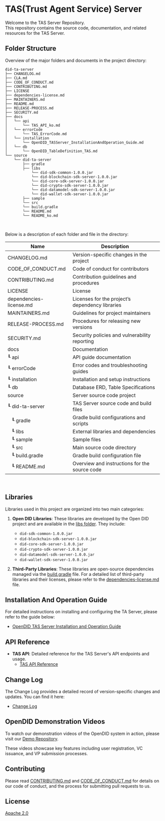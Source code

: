 TAS(Trust Agent Service) Server
==

Welcome to the TAS Server Repository. <br>
This repository contains the source code, documentation, and related resources for the TAS Server.

## Folder Structure
Overview of the major folders and documents in the project directory:

```
did-ta-server
├── CHANGELOG.md
├── CLA.md
├── CODE_OF_CONDUCT.md
├── CONTRIBUTING.md
├── LICENSE
├── dependencies-license.md
├── MAINTAINERS.md
├── README.md
├── RELEASE-PROCESS.md
├── SECURITY.md
├── docs
│   └── api
│       └── TAS_API_ko.md
│   └── errorCode
│       └── TAS_ErrorCode.md
│   └── installation
│       └── OpenDID_TASServer_InstallationAndOperation_Guide.md
│   └── db
│       └── OpenDID_TableDefinition_TAS.md
└── source
    └── did-ta-server
        ├── gradle
        ├── libs
            └── did-sdk-common-1.0.0.jar
            └── did-blockchain-sdk-server-1.0.0.jar
            └── did-core-sdk-server-1.0.0.jar
            └── did-crypto-sdk-server-1.0.0.jar
            └── did-datamodel-sdk-server-1.0.0.jar
            └── did-wallet-sdk-server-1.0.0.jar
        ├── sample
        └── src
        └── build.gradle
        └── README.md
        └── README_ko.md
```

<br/>

Below is a description of each folder and file in the directory:

| Name                             | Description                                     |
| -------------------------------- | ----------------------------------------------- |
| CHANGELOG.md                     | Version-specific changes in the project         |
| CODE_OF_CONDUCT.md               | Code of conduct for contributors                |
| CONTRIBUTING.md                  | Contribution guidelines and procedures          |
| LICENSE                          | License                                         |
| dependencies-license.md          | Licenses for the project’s dependency libraries |
| MAINTAINERS.md                   | Guidelines for project maintainers              |
| RELEASE-PROCESS.md               | Procedures for releasing new versions           |
| SECURITY.md                      | Security policies and vulnerability reporting   |
| docs                             | Documentation                                   |
| ┖ api                            | API guide documentation                         |
| ┖ errorCode                      | Error codes and troubleshooting guides          |
| ┖ installation                   | Installation and setup instructions             |
| ┖ db                             | Database ERD,  Table Specifications             |
| source                           | Server source code project                      |
| ┖ did-ta-server                  | TAS Server source code and build files          |
| &nbsp;&nbsp;&nbsp;┖ gradle       | Gradle build configurations and scripts         |
| &nbsp;&nbsp;&nbsp;┖ libs         | External libraries and dependencies             |
| &nbsp;&nbsp;&nbsp;┖ sample       | Sample files                                    |
| &nbsp;&nbsp;&nbsp;┖ src          | Main source code directory                      |
| &nbsp;&nbsp;&nbsp;┖ build.gradle | Gradle build configuration file                 |
| &nbsp;&nbsp;&nbsp;┖ README.md    | Overview and instructions for the source code   |

<br/>


## Libraries

Libraries used in this project are organized into two main categories:

1. **Open DID Libraries**: These libraries are developed by the Open DID project and are available in the [libs folder](source/did-ta-server/libs). They include:

   - `did-sdk-common-1.0.0.jar`
   - `did-blockchain-sdk-server-1.0.0.jar`
   - `did-core-sdk-server-1.0.0.jar`
   - `did-crypto-sdk-server-1.0.0.jar`
   - `did-datamodel-sdk-server-1.0.0.jar`
   - `did-wallet-sdk-server-1.0.0.jar`

2. **Third-Party Libraries**: These libraries are open-source dependencies managed via the [build.gradle](source/did-ta-server/build.gradle) file. For a detailed list of third-party libraries and their licenses, please refer to the [dependencies-license.md](dependencies-license.md) file.

## Installation And Operation Guide

For detailed instructions on installing and configuring the TA Server, please refer to the guide below:
- [OpenDID TAS Server Installation and Operation Guide](docs/installation/OpenDID_TASServer_InstallationAndOperation_Guide.md)  

## API Reference

- **TAS API**: Detailed reference for the TAS Server's API endpoints and usage.
  - [TAS API Reference](docs/api/TAS_API_ko.md)

## Change Log

The Change Log provides a detailed record of version-specific changes and updates. You can find it here:
- [Change Log](./CHANGELOG.md)  

## OpenDID Demonstration Videos <br>
To watch our demonstration videos of the OpenDID system in action, please visit our [Demo Repository](https://github.com/OmniOneID/did-demo-server). <br>

These videos showcase key features including user registration, VC issuance, and VP submission processes.

## Contributing

Please read [CONTRIBUTING.md](CONTRIBUTING.md) and [CODE_OF_CONDUCT.md](CODE_OF_CONDUCT.md) for details on our code of conduct, and the process for submitting pull requests to us.

## License
[Apache 2.0](LICENSE)
